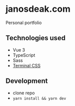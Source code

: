 # janosdeak.com

Personal portfolio

## Technologies used

- Vue 3
- TypeScript
- Sass
- [Terminal CSS](https://terminalcss.xyz)

## Development
- clone repo
- `yarn install && yarn dev`